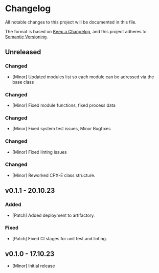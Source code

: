 # Changelog
All notable changes to this project will be documented in this file.

The format is based on [Keep a Changelog](https://keepachangelog.com/en/1.0.0/),
and this project adheres to [Semantic Versioning](https://semver.org/spec/v2.0.0.html).

## Unreleased

### Changed
- [Minor] Updated modules list so each module can be adressed via the base class

### Changed
- [Minor] Fixed module functions, fixed process data

### Changed
- [Minor] Fixed system test issues, Minor Bugfixes

### Changed
- [Minor] Fixed linting issues

### Changed
- [Minor] Reworked CPX-E class structure.

## v0.1.1 - 20.10.23
### Added
- [Patch] Added deployment to artifactory.
### Fixed
- [Patch] Fixed CI stages for unit test and linting.

## v0.1.0 - 17.10.23
- [Minor] Initial release
